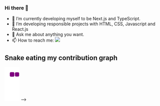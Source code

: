 ### Hi there 👋

- 🔭 I’m currently developing myself to be Next.js and TypeScript.
- 🌱 I’m developing responsible projects with HTML, CSS, Javascript and React.js
- 💬 Ask me about anything you want.
- 📫 How to reach me: <a href="https://www.linkedin.com/in/selin-ertan/" target="blank"><img src="https://cdn.jsdelivr.net/gh/devicons/devicon/icons/linkedin/linkedin-original.svg" style="height: 2rem"/></a> 

## Snake eating my contribution graph
![snake gif](https://github.com/ertanselin/ertanselin/blob/output/github-contribution-grid-snake.gif)
-->

